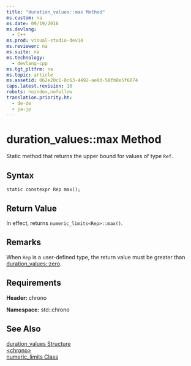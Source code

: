```yaml
---
title: "duration_values::max Method"
ms.custom: na
ms.date: 09/19/2016
ms.devlang: 
  - C++
ms.prod: visual-studio-dev14
ms.reviewer: na
ms.suite: na
ms.technology: 
  - devlang-cpp
ms.tgt_pltfrm: na
ms.topic: article
ms.assetid: 062e20c1-8c63-4492-ae8d-58fb8e5f6074
caps.latest.revision: 10
robots: noindex,nofollow
translation.priority.ht: 
  - de-de
  - ja-jp
---
```

# duration_values::max Method
Static method that returns the upper bound for values of type `Ref`.  
  
## Syntax  
  
```  
static constexpr Rep max();  
```  
  
## Return Value  
 In effect, returns `numeric_limits<Rep>::max()`.  
  
## Remarks  
 When `Rep` is a user-defined type, the return value must be greater than [duration_values::zero](../vs140/duration_values--zero-Method.md).  
  
## Requirements  
 **Header:** chrono  
  
 **Namespace:** std::chrono  
  
## See Also  
 [duration_values Structure](../vs140/duration_values-Structure.md)   
 [<chrono\>](../vs140/-chrono-.md)   
 [numeric_limits Class](../vs140/numeric_limits-Class.md)